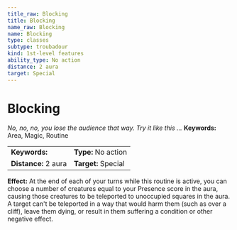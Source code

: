 ```yaml
---
title_raw: Blocking
title: Blocking
name_raw: Blocking
name: Blocking
type: classes
subtype: troubadour
kind: 1st-level features
ability_type: No action
distance: 2 aura
target: Special
---
```


# Blocking

*No, no, no, you lose the audience that way. Try it like this ...* **Keywords:** Area, Magic, Routine

|                      |                     |
| :------------------- | :------------------ |
| **Keywords:**        | **Type:** No action |
| **Distance:** 2 aura | **Target:** Special |

**Effect:** At the end of each of your turns while this routine is active, you can choose a number of creatures equal to your Presence score in the aura, causing those creatures to be teleported to unoccupied squares in the aura. A target can't be teleported in a way that would harm them (such as over a cliff), leave them dying, or result in them suffering a condition or other negative effect.
